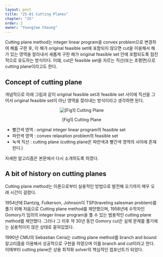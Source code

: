 ```yaml
---
layout: post
title: "25-01 Cutting Planes"
chapter: "25"
order: 2
owner: "YoungJae Choung"
---
```


Cutting plane method는 integer linear program을 convex problem으로 변경하여 해를 구한 후, 이 해가  original feasible set에 포함되지 않으면 cut을 이용해서 해가 있는 영역을 잘라내서 새롭게 구한 해가 original feasible set 안에 포함되도록 점진적으로 유도하는 방식이다. 이떄, cut은 feasible set을 자르는 직선(또는 초평면)으로 cutting plane이라고도 한다.

## Concept of cutting plane
개념적으로 아래 그림과 같이 original feasible set과 feasible set 사이에 직선을 그어서 original feasible set이 아닌 영역을 잘라내는 방식이라고 생각하면 된다. 

<figure class="image" style="align: center;">
<p align="center">
  <img src="https://wikidocs.net/images/page/23719/09.01_01_cutting_plane_concept.PNG" alt="[Fig1] Cutting Plane">
  <figcaption style="text-align: center;">[Fig1] Cutting Plane</figcaption>
</p>
</figure>

* 빨간색 영역 : original integer linear program의 feasible set
* 파란색 영역 : convex relaxation problem의 feasible set
* 녹색 직선 :  cutting plane (cutting plane은 파란색과 빨간색 영역의 사이에 존재한다.)

자세한 알고리즘은 본문에서 다시 소개하도록 하겠다.


## A bit of history on cutting planes
Cutting plane method는 이론으로부터 실용적인 방법으로 발전해 오기까지 매우 오래 시간이 걸렸다. 

1954년에 Dantzig, Fulkerson, Johnson이 TSP(traveling salesman problem)를 풀기 위해 처음으로 Cutting plane method를 제안했으며, 1958년에 수학자인 Gomory가 임의의 integer linear program을 풀 수 있는 범용적인 cutting plane method를 제안했다. 그러나 그 이후 약 30년 동안 Gomory cut은 실제 문제를 풀기에는 실용적이지 않은 상태로 묻혀있었다.

1990년 CMU의 Sebastian Ceria는  cutting plane method를 branch and bound 알고리즘을 이용해서 성공적으로 구현을 하였으며 이를 branch and cut이라고 한다. 이때부터 cutting plane은 상용 최적화 solver의 핵심적인 컴포넌트가 되었다.